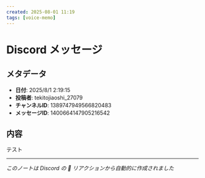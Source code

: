 ```yaml
---
created: 2025-08-01 11:19
tags: [voice-memo]
---
```


# Discord メッセージ

## メタデータ
- **日付**: 2025/8/1 2:19:15
- **投稿者**: tekitojiaoshi_27079
- **チャンネルID**: 1389747949566820483
- **メッセージID**: 1400664147905216542

## 内容

テスト

---
*このノートは Discord の 📝 リアクションから自動的に作成されました*
